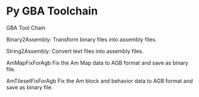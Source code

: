 
# Py GBA Toolchain
GBA Tool Chain

Binary2Assembly:
Transform binary files into assembly files.

String2Assembly:
Convert text files into assembly files.

AmMapFixForAgb
Fix the Am Map data to AGB format and save as binary file.

AmTilesetFixForAgb
Fix the Am block and behavior data to AGB format and save as binary file.

